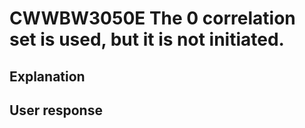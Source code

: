 # CWWBW3050E The 0 correlation set is used, but it is not initiated.

## Explanation

## User response
